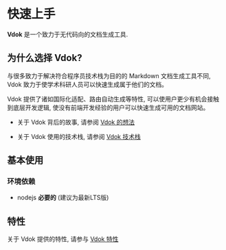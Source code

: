 # 快速上手

**Vdok** 是一个致力于无代码向的文档生成工具.

## 为什么选择 Vdok?

与很多致力于解决符合程序员技术栈为目的的 Markdown 文档生成工具不同, Vdok 致力于使学术科研人员可以快速生成属于他们的文档。

Vdok 提供了诸如国际化适配、路由自动生成等特性, 可以使用户更少有机会接触到底层开发逻辑, 使没有前端开发经验的用户可以快速生成可用的文档网站。

- 关于 Vdok 背后的故事, 请参阅 [Vdok 的想法](/zh-CN/posts/story)

- 关于 Vdok 使用的技术栈, 请参阅 [Vdok 技术栈](/zh-CN/posts/technology-stack)

## 基本使用

### 环境依赖

- nodejs **必要的** (建议为最新LTS版)

## 特性

关于 Vdok 提供的特性, 请参与 [Vdok 特性](/zh-CN/features)
